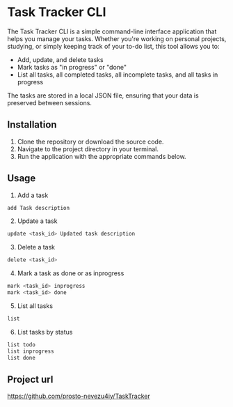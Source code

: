 # Task Tracker CLI

The Task Tracker CLI is a simple command-line interface application that helps you manage your tasks. Whether you're working on personal projects, studying, or simply keeping track of your to-do list, this tool allows you to:

- Add, update, and delete tasks
- Mark tasks as "in progress" or "done"
- List all tasks, all completed tasks, all incomplete tasks, and all tasks in progress

The tasks are stored in a local JSON file, ensuring that your data is preserved between sessions.

## Installation

1. Clone the repository or download the source code.
2. Navigate to the project directory in your terminal.
3. Run the application with the appropriate commands below.

## Usage

1. Add a task

```bash
add Task description
```

2. Update a task

```bash
update <task_id> Updated task description
```

3. Delete a task

```bash
delete <task_id>
```

4. Mark a task as done or as inprogress

```bash
mark <task_id> inprogress
mark <task_id> done
```

5. List all tasks

```bash
list
```

6. List tasks by status

```bash
list todo
list inprogress
list done
```

## Project url

https://github.com/prosto-nevezu4iy/TaskTracker